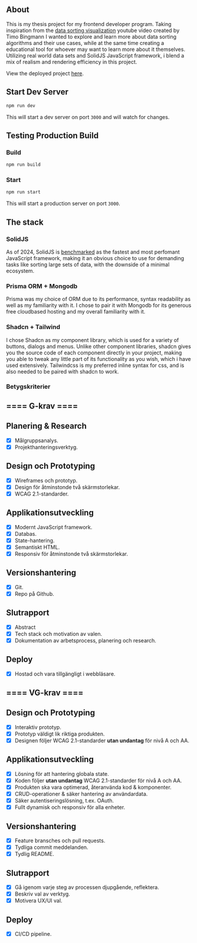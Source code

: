 ## About
This is my thesis project for my frontend developer program. Taking inspiration from the [data sorting visualization](https://www.youtube.com/watch?v=kPRA0W1kECg&t=76s) youtube video created by Timo Bingmann I wanted to explore and learn more about data sorting algorithms and their use cases, while at the same time creating a educational tool for whoever may want to learn more about it themselves. Utilizing real world data sets and SolidJS JavaScript framework, i blend a mix of realism and rendering efficiency in this project. 

View the deployed project [here](https://sorting-algorithm-visualization-ten.vercel.app/).

## Start Dev Server

```bash
npm run dev
```

This will start a dev server on port `3000` and will watch for changes.

## Testing Production Build

### Build

```bash
npm run build
```

### Start

```bash
npm run start
```

This will start a production server on port `3000`.

## The stack

### SolidJS 
As of 2024, SolidJS is [benchmarked](https://github.com/krausest/js-framework-benchmark) as the fastest and most perfomant JavaScript framework, making it an obvious choice to use for demanding tasks like sorting large sets of data, with the downside of a minimal ecosystem.

### Prisma ORM + Mongodb
Prisma was my choice of ORM due to its performance, syntax readability as well as my familiarity with it. I chose to pair it with Mongodb for its generous free cloudbased hosting and my overall familiarity with it.

### Shadcn + Tailwind
I chose Shadcn as my component library, which is used for a variety of buttons, dialogs and menus. Unlike other component libraries, shadcn gives you the source code of each component directly in your project, making you able to tweak any little part of its functionality as you wish, which i have used extensively. Tailwindcss is my preferred inline syntax for css, and is also needed to be paired with shadcn to work. 

### Betygskriterier

## ==== G-krav ====

## Planering & Research
* [x] Målgruppsanalys.
* [x] Projekthanteringsverktyg.
  
## Design och Prototyping
* [x] Wireframes och prototyp.
* [x] Design för åtminstonde två skärmstorlekar.
* [x] WCAG 2.1-standarder.

## Applikationsutveckling
* [x] Modernt JavaScript framework.
* [x] Databas.
* [x] State-hantering.
* [x] Semantiskt HTML.
* [x] Responsiv för åtminstonde två skärmstorlekar.

## Versionshantering
* [x] Git.
* [x] Repo på Github.

## Slutrapport
* [x] Abstract
* [x] Tech stack och motivation av valen.
* [x] Dokumentation av arbetsprocess, planering och research.

## Deploy
* [x] Hostad och vara tillgängligt i webbläsare.

## ==== VG-krav ====

## Design och Prototyping
* [x] Interaktiv prototyp.
* [x] Prototyp väldigt lik riktiga produkten.
* [x] Designen följer WCAG 2.1-standarder **utan undantag** för nivå A och AA.

## Applikationsutveckling
* [x] Lösning för att hantering globala state.
* [x] Koden följer **utan undantag** WCAG 2.1-standarder för nivå A och AA.
* [x] Produkten ska vara optimerad, återanvända kod & komponenter.
* [x] CRUD-operationer & säker hantering av användardata.
* [x] Säker autentiseringslösning, t.ex. OAuth.
* [x] Fullt dynamisk och responsiv för alla enheter.

## Versionshantering
* [x] Feature bransches och pull requests.
* [x] Tydliga commit meddelanden.
* [x] Tydlig README.

## Slutrapport
* [x] Gå igenom varje steg av processen djupgående, reflektera.
* [x] Beskriv val av verktyg.
* [x] Motivera UX/UI val.

## Deploy
* [x] CI/CD pipeline.